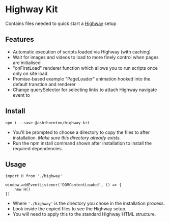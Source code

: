 # Highway Kit
Contains files needed to quick start a [Highway](https://github.com/Dogstudio/highway) setup

## Features
- Automatic execution of scripts loaded via Highway (with caching)
- Wait for images and videos to load to more finely control when pages are initialised
- "onFirstLoad" renderer function which allows you to run scripts once only on site load
- Promise-based example "PageLoader" animation hooked into the default transtion and renderer
- Change querySelector for selecting links to attach Highway navigate event to

## Install
`npm i --save @ashthornton/highway-kit`

- You'll be prompted to choose a directory to copy the files to after installation. _Make sure this directory already exists._
- Run the npm install command shown after installation to install the required dependencies.

## Usage
```
import H from './highway'

window.addEventListener('DOMContentLoaded', () => {
    new H()
})
```

- Where `'./highway'` is the directory you chose in the installation process.
- Look inside the copied files to see the Highway setup.
- You will need to apply this to the standard Highway HTML structure.

